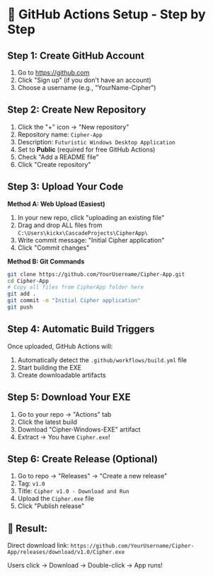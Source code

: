 # 🚀 GitHub Actions Setup - Step by Step

## Step 1: Create GitHub Account
1. Go to https://github.com
2. Click "Sign up" (if you don't have an account)
3. Choose a username (e.g., "YourName-Cipher")

## Step 2: Create New Repository
1. Click the "+" icon → "New repository"
2. Repository name: `Cipher-App`
3. Description: `Futuristic Windows Desktop Application`
4. Set to **Public** (required for free GitHub Actions)
5. Check "Add a README file"
6. Click "Create repository"

## Step 3: Upload Your Code
**Method A: Web Upload (Easiest)**
1. In your new repo, click "uploading an existing file"
2. Drag and drop ALL files from `C:\Users\kickx\CascadeProjects\CipherApp\`
3. Write commit message: "Initial Cipher application"
4. Click "Commit changes"

**Method B: Git Commands**
```bash
git clone https://github.com/YourUsername/Cipher-App.git
cd Cipher-App
# Copy all files from CipherApp folder here
git add .
git commit -m "Initial Cipher application"
git push
```

## Step 4: Automatic Build Triggers
Once uploaded, GitHub Actions will:
1. Automatically detect the `.github/workflows/build.yml` file
2. Start building the EXE
3. Create downloadable artifacts

## Step 5: Download Your EXE
1. Go to your repo → "Actions" tab
2. Click the latest build
3. Download "Cipher-Windows-EXE" artifact
4. Extract → You have `Cipher.exe`!

## Step 6: Create Release (Optional)
1. Go to repo → "Releases" → "Create a new release"
2. Tag: `v1.0`
3. Title: `Cipher v1.0 - Download and Run`
4. Upload the `Cipher.exe` file
5. Click "Publish release"

## 🎯 Result:
Direct download link: `https://github.com/YourUsername/Cipher-App/releases/download/v1.0/Cipher.exe`

Users click → Download → Double-click → App runs!
